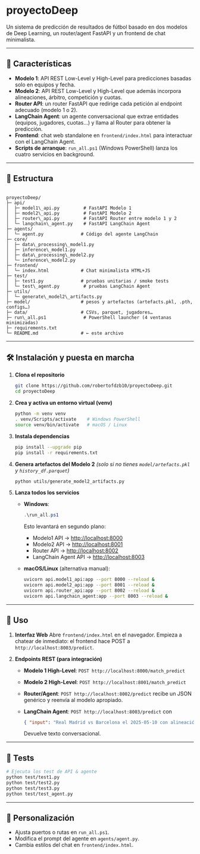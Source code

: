 # proyectoDeep

Un sistema de predicción de resultados de fútbol basado en dos modelos de Deep Learning, un router/agent FastAPI y un frontend de chat minimalista.

---

## 🚀 Características

- **Modelo 1**: API REST Low-Level y High-Level para predicciones basadas solo en equipos y fecha.  
- **Modelo 2**: API REST Low-Level y High-Level que además incorpora alineaciones, árbitro, competición y cuotas.  
- **Router API**: un router FastAPI que redirige cada petición al endpoint adecuado (modelo 1 o 2).  
- **LangChain Agent**: un agente conversacional que extrae entidades (equipos, jugadores, cuotas…) y llama al Router para obtener la predicción.  
- **Frontend**: chat web standalone en `frontend/index.html` para interactuar con el LangChain Agent.  
- **Scripts de arranque**: `run_all.ps1` (Windows PowerShell) lanza los cuatro servicios en background.

---

## 📁 Estructura

```

proyectoDeep/
├─ api/
│  ├─ model1\_api.py         # FastAPI Modelo 1
│  ├─ model2\_api.py         # FastAPI Modelo 2
│  ├─ router\_api.py         # FastAPI Router entre modelo 1 y 2
│  └─ langchain\_agent.py    # FastAPI LangChain Agent
├─ agents/
│  └─ agent.py              # Código del agente LangChain
├─ core/
│  ├─ data\_processing\_model1.py
│  ├─ inference\_model1.py
│  ├─ data\_processing\_model2.py
│  └─ inference\_model2.py
├─ frontend/
│  └─ index.html            # Chat minimalista HTML+JS
├─ test/
│  ├─ test1.py              # pruebas unitarias / smoke tests
│  └─ test\_agent.py         # pruebas LangChain Agent
├─ utils/
│  └─ generate\_model2\_artifacts.py
├─ model/                   # pesos y artefactos (artefacts.pkl, .pth, configs…)
├─ data/                    # CSVs, parquet, jugadores…
├─ run\_all.ps1              # PowerShell launcher (4 ventanas minimizadas)
├─ requirements.txt
└─ README.md                # ← este archivo

````

---

## 🛠️ Instalación y puesta en marcha

1. **Clona el repositorio**  
   ```bash
   git clone https://github.com/robertofdzb10/proyectoDeep.git
   cd proyectoDeep
   ````

2. **Crea y activa un entorno virtual (venv)**

   ```bash
   python -m venv venv
   . venv/Scripts/activate    # Windows PowerShell
   source venv/bin/activate   # macOS / Linux
   ```

3. **Instala dependencias**

   ```bash
   pip install --upgrade pip
   pip install -r requirements.txt
   ```

4. **Genera artefactos del Modelo 2** *(solo si no tienes `model/artefacts.pkl` y `history_df.parquet`)*

   ```bash
   python utils/generate_model2_artifacts.py
   ```

5. **Lanza todos los servicios**

   * **Windows**:

     ```powershell
     .\run_all.ps1
     ```

     Esto levantará en segundo plano:

     * Modelo1 API → [http://localhost:8000](http://localhost:8000)
     * Modelo2 API → [http://localhost:8001](http://localhost:8001)
     * Router API  → [http://localhost:8002](http://localhost:8002)
     * LangChain Agent API → [http://localhost:8003](http://localhost:8003)
   * **macOS/Linux** (alternativa manual):

     ```bash
     uvicorn api.model1_api:app --port 8000 --reload &
     uvicorn api.model2_api:app --port 8001 --reload &
     uvicorn api.router_api:app --port 8002 --reload &
     uvicorn api.langchain_agent:app --port 8003 --reload &
     ```

---

## 💬 Uso

1. **Interfaz Web**
   Abre `frontend/index.html` en el navegador. Empieza a chatear de inmediato: el frontend hace POST a `http://localhost:8003/predict`.

2. **Endpoints REST (para integración)**

   * **Modelo 1 High-Level**:
     `POST http://localhost:8000/match_predict`
   * **Modelo 2 High-Level**:
     `POST http://localhost:8001/match_predict`
   * **Router/Agent**:
     `POST http://localhost:8002/predict` recibe un JSON genérico y reenvía al modelo apropiado.
   * **LangChain Agent**:
     `POST http://localhost:8003/predict` con

     ```json
     { "input": "Real Madrid vs Barcelona el 2025-05-10 con alineación …" }
     ```

     Devuelve texto conversacional.

---

## 🧪 Tests

```bash
# Ejecuta los test de API & agente
python test/test1.py
python test/test2.py
python test/test3.py
python test/test_agent.py
```

---

## 🔧 Personalización

* Ajusta puertos o rutas en `run_all.ps1`.
* Modifica el prompt del agente en `agents/agent.py`.
* Cambia estilos del chat en `frontend/index.html`.
